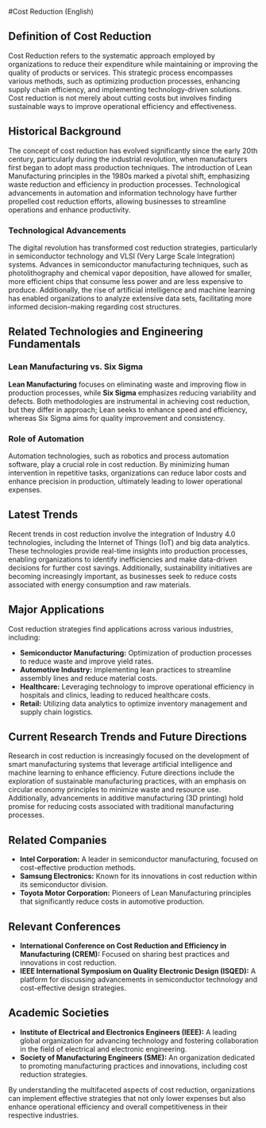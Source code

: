 #Cost Reduction (English)

## Definition of Cost Reduction
Cost Reduction refers to the systematic approach employed by organizations to reduce their expenditure while maintaining or improving the quality of products or services. This strategic process encompasses various methods, such as optimizing production processes, enhancing supply chain efficiency, and implementing technology-driven solutions. Cost reduction is not merely about cutting costs but involves finding sustainable ways to improve operational efficiency and effectiveness.

## Historical Background
The concept of cost reduction has evolved significantly since the early 20th century, particularly during the industrial revolution, when manufacturers first began to adopt mass production techniques. The introduction of Lean Manufacturing principles in the 1980s marked a pivotal shift, emphasizing waste reduction and efficiency in production processes. Technological advancements in automation and information technology have further propelled cost reduction efforts, allowing businesses to streamline operations and enhance productivity.

### Technological Advancements
The digital revolution has transformed cost reduction strategies, particularly in semiconductor technology and VLSI (Very Large Scale Integration) systems. Advances in semiconductor manufacturing techniques, such as photolithography and chemical vapor deposition, have allowed for smaller, more efficient chips that consume less power and are less expensive to produce. Additionally, the rise of artificial intelligence and machine learning has enabled organizations to analyze extensive data sets, facilitating more informed decision-making regarding cost structures.

## Related Technologies and Engineering Fundamentals
### Lean Manufacturing vs. Six Sigma
**Lean Manufacturing** focuses on eliminating waste and improving flow in production processes, while **Six Sigma** emphasizes reducing variability and defects. Both methodologies are instrumental in achieving cost reduction, but they differ in approach; Lean seeks to enhance speed and efficiency, whereas Six Sigma aims for quality improvement and consistency.

### Role of Automation
Automation technologies, such as robotics and process automation software, play a crucial role in cost reduction. By minimizing human intervention in repetitive tasks, organizations can reduce labor costs and enhance precision in production, ultimately leading to lower operational expenses.

## Latest Trends
Recent trends in cost reduction involve the integration of Industry 4.0 technologies, including the Internet of Things (IoT) and big data analytics. These technologies provide real-time insights into production processes, enabling organizations to identify inefficiencies and make data-driven decisions for further cost savings. Additionally, sustainability initiatives are becoming increasingly important, as businesses seek to reduce costs associated with energy consumption and raw materials.

## Major Applications
Cost reduction strategies find applications across various industries, including:

- **Semiconductor Manufacturing:** Optimization of production processes to reduce waste and improve yield rates.
- **Automotive Industry:** Implementing lean practices to streamline assembly lines and reduce material costs.
- **Healthcare:** Leveraging technology to improve operational efficiency in hospitals and clinics, leading to reduced healthcare costs.
- **Retail:** Utilizing data analytics to optimize inventory management and supply chain logistics.

## Current Research Trends and Future Directions
Research in cost reduction is increasingly focused on the development of smart manufacturing systems that leverage artificial intelligence and machine learning to enhance efficiency. Future directions include the exploration of sustainable manufacturing practices, with an emphasis on circular economy principles to minimize waste and resource use. Additionally, advancements in additive manufacturing (3D printing) hold promise for reducing costs associated with traditional manufacturing processes.

## Related Companies
- **Intel Corporation:** A leader in semiconductor manufacturing, focused on cost-effective production methods.
- **Samsung Electronics:** Known for its innovations in cost reduction within its semiconductor division.
- **Toyota Motor Corporation:** Pioneers of Lean Manufacturing principles that significantly reduce costs in automotive production.

## Relevant Conferences
- **International Conference on Cost Reduction and Efficiency in Manufacturing (CREM):** Focused on sharing best practices and innovations in cost reduction.
- **IEEE International Symposium on Quality Electronic Design (ISQED):** A platform for discussing advancements in semiconductor technology and cost-effective design strategies.

## Academic Societies
- **Institute of Electrical and Electronics Engineers (IEEE):** A leading global organization for advancing technology and fostering collaboration in the field of electrical and electronic engineering.
- **Society of Manufacturing Engineers (SME):** An organization dedicated to promoting manufacturing practices and innovations, including cost reduction strategies.

By understanding the multifaceted aspects of cost reduction, organizations can implement effective strategies that not only lower expenses but also enhance operational efficiency and overall competitiveness in their respective industries.